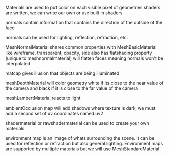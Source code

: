 Materials are used to put color on each visible pixel of geometries
    shaders are written, we can write our own or use built in shaders

normals contain information that contains the direction of the outside of the face

normals can be used for lighting, reflection, refraction, etc.

MeshNormalMaterial shares common properties with MeshBasicMaterial like wireframe, transparent, opacity, side
    also has flatshading property (unique to meshnormalmaterial)
    will flatten faces meaning normals won't be interpolated

matcap gives illusion that objects are being illuminated

meshDepthMaterial will color geometry white if its close to the near value of the camera and black if it is close to the far value of the camera

meshLambertMaterial reacts to light

ambientOcclusion map will add shadows where texture is dark, we must add a second set of uv coordinates named uv2

shadermaterial or rawshadermaterial can be used to create your own materials

environment map is an image of whats surrounding the scene.  It can be used for reflection or refraction but also general lighting.  Environment maps are supported by multiple materials but we will use MeshStandardMaterial